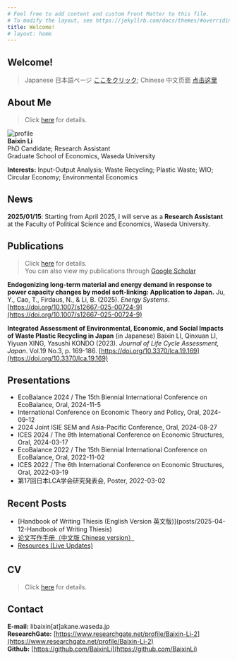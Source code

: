 ```yaml
---
# Feel free to add content and custom Front Matter to this file.
# To modify the layout, see https://jekyllrb.com/docs/themes/#overriding-theme-defaults
title: Welcome!
# layout: home
---
```


## Welcome! 
> Japanese 日本語ページ [ここをクリック](homepages/jp.md); Chinese 中文页面 [点击这里](homepages/chinese.md)

## About Me 

> Click [here](homepages/about.md) for details.    

<div class="about-section">
    <img src="https://avatars.githubusercontent.com/u/201954233?s=96&v=4" alt="profile" class="profile-img">
    <div class="profile-details">
        <b> Baixin Li </b> <br>
        PhD Candidate; Research Assistant <br>
        Graduate School of Economics, Waseda University<br>
    </div>
</div>

**Interests:** Input-Output Analysis; Waste Recycling; Plastic Waste; WIO; Circular Economy; Environmental Economics

## News
**2025/01/15**: Starting from April 2025, I will serve as a **Research Assistant** at the Faculty of Political Science and Economics, Waseda University.

## Publications 
> Click [here](homepages/publications.md) for details.    
You can also view my publications through [Google Scholar](https://scholar.google.com/citations?user=scd1RncAAAAJ&hl=en) 

**Endogenizing long-term material and energy demand in response to power capacity changes by model soft-linking: Application to Japan.** 
Ju, Y., Cao, T., Firdaus, N., & Li, B. (2025). *Energy Systems*. [https://doi.org/10.1007/s12667-025-00724-9](https://doi.org/10.1007/s12667-025-00724-9)

**Integrated Assessment of Environmental, Economic, and Social Impacts of Waste Plastic Recycling in Japan** (in Japanese)
Baixin LI, Qinxuan LI, Yiyuan XING, Yasushi KONDO (2023). *Journal of Life Cycle Assessment, Japan*. Vol.19 No.3, p. 169-186. [https://doi.org/10.3370/lca.19.169](https://doi.org/10.3370/lca.19.169)

## Presentations

- EcoBalance 2024 / The 15th Biennial International Conference on EcoBalance, Oral, 2024-11-5
- International Conference on Economic Theory and Policy, Oral, 2024-09-12
- 2024 Joint ISIE SEM and Asia-Pacific Conference, Oral, 2024-08-27
- ICES 2024 / The 8th International Conference on Economic Structures, Oral, 2024-03-17
- EcoBalance 2022 / The 15th Biennial International Conference on EcoBalance, Oral, 2022-11-02
- ICES 2022 / The 6th International Conference on Economic Structures, Oral, 2022-03-19
- 第17回日本LCA学会研究発表会, Poster, 2022-03-02  

## Recent Posts

- [Handbook of Writing Thiesis (English Version 英文版)](posts/2025-04-12-Handbook of Writing Thiesis)
- [论文写作手册（中文版 Chinese version）](posts/2025-04-12-论文写作手册)
- [Resources (Live Updates)](posts/resources)

## CV　
> Click [here](homepages/cv.md) for details.    

## Contact 
**E-mail:** libaixin\[at\]akane.waseda.jp  
**ResearchGate:** [https://www.researchgate.net/profile/Baixin-Li-2](https://www.researchgate.net/profile/Baixin-Li-2)  
**Github:** [https://github.com/BaixinLi](https://github.com/BaixinLi)




